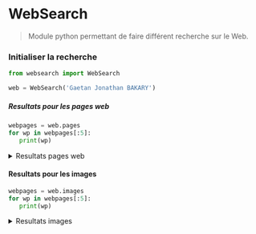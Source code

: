 # WebSearch

> Module python permettant de faire différent recherche sur le Web.

### Initialiser la recherche

```python
from websearch import WebSearch

web = WebSearch('Gaetan Jonathan BAKARY')
```

##### Resultats pour les pages web

```python
webpages = web.pages
for wp in webpages[:5]:
   print(wp)
```
<details>
 <summary> Resultats pages web </summary>
   
```
   https://mg.linkedin.com/in/gaetanj
   https://portfolio.iteam-s.mg/%3Fu%3Dgaetan
   https://github.com/gaetan1903
   https://medium.com/%40gaetan1903
   https://gitlab.com/gaetan1903
```
   
</details>


#### Resultats pour les images

```python
webpages = web.images
for wp in webpages[:5]:
   print(wp)
```

<details>
 <summary> Resultats images </summary>
```
   https://tse3.mm.bing.net/th?id=OIP.-K25y8TqkOi9UG_40Ti8bgAAAA
   https://tse1.mm.bing.net/th?id=OIP.yJPVcDx6znFSOewLdQBbHgHaJA
   https://tse3.mm.bing.net/th?id=OIP.7rO2T_nDAS0bXm4tQ4LKQAHaJA
   https://tse2.mm.bing.net/th?id=OIP.IUIEkGQVzYRKaDA7WeeV7QHaEF
   https://tse3.explicit.bing.net/th?id=OIP.OmvVnMIVu2ZdNZHZzJK_hgAAAA
```
</details>

